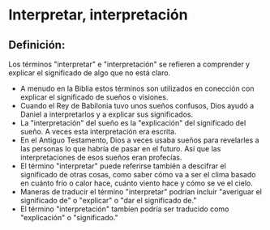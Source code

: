 # Interpretar, interpretación

## Definición: 

Los términos "interpretar" e "interpretación" se refieren a comprender y explicar el significado de algo que no está claro.

* A menudo en la Biblia estos términos son utilizados en conección con explicar el significado de sueños o visiones.
* Cuando el Rey de Babilonia tuvo unos sueños confusos, Dios ayudó a Daniel a interpretarlos y a explicar sus significados.
* La "interpretación" del sueño es la "explicación" del significado del sueño. A veces esta interpretación era escrita.
* En el Antiguo Testamento, Dios a veces usaba sueños para revelarles a las personas lo que habría de pasar en el futuro. Así que las interpretaciones de esos sueños eran profecías.
* El término "interpretar" puede referirse también a descifrar el significado de otras cosas, como saber cómo va a ser el clima basado en cuánto frío o calor hace, cuánto viento hace y cómo se ve el cielo.
* Maneras de traducir el término "interpretar" podrían incluir "averiguar el significado de"  o "explicar" o "dar el significado de."
* El término "interpretación" tambíen podría ser traducido como "explicación" o "significado."

